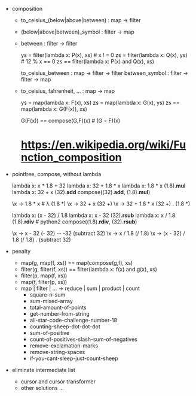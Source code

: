 * composition

  * to_celsius_(below|above|between) : map    -> filter

  * (below|above|between)_symbol     : filter -> map

  * between                          : filter -> filter

    ys =  filter(lambda x: P(x), xs)    # x ! = 0
    zs =  filter(lambda x: Q(x), ys)    # 12 % x == 0
    zs == filter(lambda x: P(x) and Q(x), xs)

    to_celsius_between : map    -> filter -> filter
    between_symbol     : filter -> filter -> map

  * to_celsius, fahrenheit, ...      : map    -> map

    ys =  map(lambda x: F(x), xs)
    zs =  map(lambda x: G(x), ys)
    zs == map(lambda x: G(F(x)), xs)

    G(F(x)) == compose(G,F)(x)    # (G ∘ F)(x)
    # https://en.wikipedia.org/wiki/Function_composition

* pointfree, compose, without lambda

    lambda x: x * 1.8 + 32
    lambda x: 32 + 1.8 * x
    lambda x: 1.8 * x
    (1.8).__mul__
    lambda x: 32  + x
    (32).__add__
    compose((32).__add__, (1.8).__mul__)

    \x -> 1.8 * x    # λ
    (1.8 *)
    \x -> 32 + x
    (32 +)
    \x -> 32 + 1.8 * x
    (32 +) . (1.8 *)

    lambda x: (x - 32) / 1.8
    lambda x: x - 32
    (32).__rsub__
    lambda x: x / 1.8
    (1.8).__rdiv__  # python2
    compose((1.8).__rdiv__, (32).__rsub__)

    \x -> x - 32
    (- 32)         -- -32
    (subtract 32)
    \x -> x / 1.8
    (/ 1.8)
    \x -> (x - 32) / 1.8
    (/ 1.8) . (subtract 32)

* penalty

  * map(g, map(f, xs))       == map(compose(g,f), xs)
  * filter(g, filter(f, xs)) == filter(lambda x: f(x) and g(x), xs)
  * filter(p, map(f, xs))
  * map(f, filter(p, xs))
  * map | filter | ... -> reduce | sum | product | count
    * square-n-sum
    * sum-mixed-array
    * total-amount-of-points
    * get-number-from-string
    * all-star-code-challenge-number-18
    * counting-sheep-dot-dot-dot
    * sum-of-positive
    * count-of-positives-slash-sum-of-negatives
    * remove-exclamation-marks
    * remove-string-spaces
    * if-you-cant-sleep-just-count-sheep

* eliminate intermediate list
  * cursor and cursor transformer
  * other solutions ...
